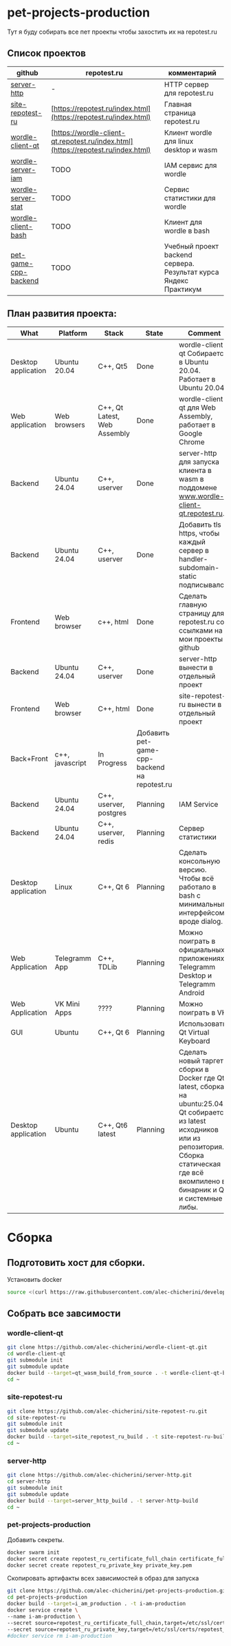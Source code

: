 # pet-projects-production
Тут я буду собирать все пет проекты чтобы захостить их на repotest.ru 

<!--Пет проекты-->
## Список проектов
| github | repotest.ru | комментарий |
|-|-|-|
|[server-http](https://github.com/alec-chicherini/server-http)|-|HTTP сервер для repotest.ru|
|[site-repotest-ru](https://github.com/alec-chicherini/site-repotest-ru)|[https://repotest.ru/index.html](https://repotest.ru/index.html)|Главная страница repotest.ru|
|[wordle-client-qt](https://github.com/alec-chicherini/wordle-client-qt)|[https://wordle-client-qt.repotest.ru/index.html](https://repotest.ru/index.html)|Клиент wordle для linux desktop и wasm|
|[wordle-server-iam](https://github.com/alec-chicherini/wordle-server-iam)|TODO|IAM сервис для wordle|
|[wordle-server-stat](https://github.com/alec-chicherini/wordle-server-stat)|TODO|Сервис статистики для wordle|
|[wordle-client-bash](https://github.com/alec-chicherini/wordle-client-bash)|TODO|Клиент для wordle в bash|
|[pet-game-cpp-backend](https://github.com/alec-chicherini/pet-game-cpp-backend)|TODO|Учебный проект backend сервера. Результат курса Яндекс Практикум|

<!--План развития проекта-->
## План развития проекта:
| What | Platform | Stack | State | Comment |
|-|-|-|-|-|
|Desktop application|Ubuntu 20.04|C++, Qt5|Done|wordle-client-qt Собирается в Ubuntu 20.04. Работает в Ubuntu 20.04|
|Web application|Web browsers|C++, Qt Latest, Web Assembly|Done|wordle-client-qt для Web Assembly, работает в Google Chrome|
|Backend|Ubuntu 24.04|C++, userver|Done|server-http для запуска клиента в wasm в поддомене www.wordle-client-qt.repotest.ru.|
|Backend|Ubuntu 24.04|C++, userver|Done|Добавить tls https, чтобы каждый сервер в handler-subdomain-static подписывался. |
|Frontend|Web browser|c++, html|Done|Сделать главную страницу для repotest.ru со ссылками на мои проекты в github|
|Backend|Ubuntu 24.04|C++, userver|Done|server-http вынести в отдельный проект|
|Frontend|Web browser|C++, html|Done| site-repotest-ru вынести в отдельный проект|
|Back+Front|c++, javascript|In Progress|Добавить pet-game-cpp-backend на repotest.ru|
|Backend|Ubuntu 24.04|C++, userver, postgres|Planning|IAM Service|
|Backend|Ubuntu 24.04|C++, userver, redis|Planning|Сервер статистики|
|Desktop application|Linux|C++, Qt 6|Planning|Сделать консольную версию. Чтобы всё работало в bash с минимальным интерфейсом вроде dialog.|
|Web Application|Telegramm App|C++, TDLib|Planning|Можно поиграть в официальных приложениях Telegramm Desktop и Telegramm Android|
|Web Application|VK Mini Apps|????|Planning|Можно поиграть в VK|
|GUI|Ubuntu|C++, Qt 6|Planning|Использовать Qt Virtual Keyboard|
|Desktop application|Ubuntu|C++, Qt6 latest|Planning|Сделать новый таргет сборки в Docker где Qt latest, сборка на ubuntu:25.04. Qt собирается из latest исходников или из репозитория. Сборка статическая где всё вкомпилено в бинарник и Qt и системные либы. |

# Сборка
<!--Подготовить хост-->
## Подготовить хост для сборки.

Установить docker 
```bash
source <(curl https://raw.githubusercontent.com/alec-chicherini/development-scripts/refs/heads/main/docker/install_docker.sh)
```

<!--Собрать все зависимости -->
## Собрать все завсимости
### wordle-client-qt
```bash
git clone https://github.com/alec-chicherini/wordle-client-qt.git
cd wordle-client-qt
git submodule init
git submodule update
docker build --target=qt_wasm_build_from_source . -t wordle-client-qt-build-wasm
cd ~
```

### site-repotest-ru
```bash
git clone https://github.com/alec-chicherini/site-repotest-ru.git
cd site-repotest-ru
git submodule init
git submodule update
docker build --target=site_repotest_ru_build . -t site-repotest-ru-build
cd ~
```

### server-http
```bash
git clone https://github.com/alec-chicherini/server-http.git
cd server-http
git submodule init
git submodule update
docker build --target=server_http_build . -t server-http-build
cd ~
```

### pet-projects-production
Добавить секреты.
```bash
docker swarm init
docker secret create repotest_ru_certificate_full_chain certificate_full_chain.pem
docker secret create repotest_ru_private_key private_key.pem
```

Скопировать артифакты всех зависимостей в образ для запуска
```bash
git clone https://github.com/alec-chicherini/pet-projects-production.git
cd pet-projects-production
docker build --target=i_am_production . -t i-am-production
docker service create \
--name i-am-production \
--secret source=repotest_ru_certificate_full_chain,target=/etc/ssl/certs/repotest_ru_certificate_full_chain.pem,mode=0400 \
--secret source=repotest_ru_private_key,target=/etc/ssl/certs/repotest_ru_private_key.pem,mode=0400 -p 443:8080 i-am-production
#docker service rm i-am-production
```